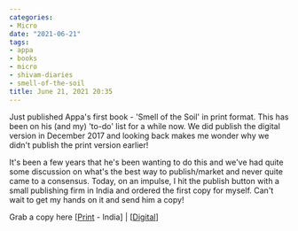 ```yaml
---
categories:
- Micro
date: "2021-06-21"
tags:
- appa
- books
- micro
- shivam-diaries
- smell-of-the-soil
title: June 21, 2021 20:35
---
```


Just published Appa's first book - 'Smell of the Soil' in print format. This has been on his (and my) 'to-do' list for a while now. We did publish the digital version in December 2017 and looking back makes me wonder why we didn't publish the print version earlier!

It's been a few years that he's been wanting to do this and we've had quite some discussion on what's the best way to publish/market and never quite came to a consensus. Today, on an impulse, I hit the publish button with a small publishing firm in India and ordered the first copy for myself. Can't wait to get my hands on it and send him a copy!

Grab a copy here \[[Print](https://store.pothi.com/book/sivasubramanian-perinkulam-smell-soil/) - India\] | \[[Digital](https://shivam.perinkulam.org/product/smell-of-the-soil/)\]
